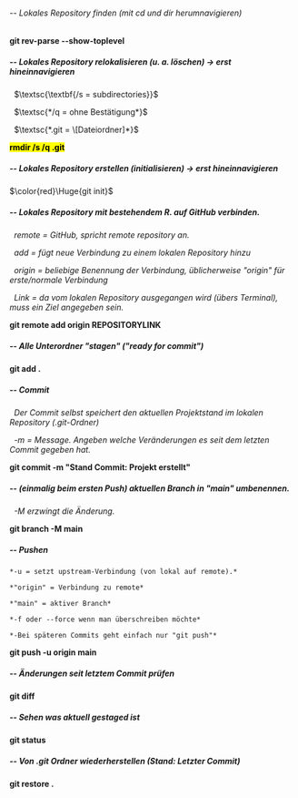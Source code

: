 ###### -- Lokales Repository finden (mit cd und dir herumnavigieren)

**git rev-parse --show-toplevel**



##### -- Lokales Repository relokalisieren (u. a. löschen) -> erst hineinnavigieren

 		$\textsc{\textbf{/s = subdirectories}}$

 		$\textsc{*/q = ohne Bestätigung*}$

 		$\textsc{*.git = \[Dateiordner]*}$

<mark>**rmdir /s /q .git**</mark>



##### -- Lokales Repository erstellen (initialisieren) -> erst hineinnavigieren

$\color{red}\Huge{git init}$




##### -- Lokales Repository mit bestehendem R. auf GitHub verbinden.

 	*remote = GitHub, spricht remote repository an.*

 	*add = fügt neue Verbindung zu einem lokalen Repository hinzu*

 	*origin = beliebige Benennung der Verbindung, üblicherweise "origin" für erste/normale Verbindung*

 	*Link = da vom lokalen Repository ausgegangen wird (übers Terminal), muss ein Ziel angegeben sein.*

**git remote add origin REPOSITORYLINK**



##### -- Alle Unterordner "stagen" ("ready for commit")

**git add .**



##### -- Commit

 	*Der Commit selbst speichert den aktuellen Projektstand im lokalen Repository (.git-Ordner)*

 	*-m = Message. Angeben welche Veränderungen es seit dem letzten Commit gegeben hat.*

**git commit -m "Stand Commit: Projekt erstellt"**



##### -- (einmalig beim ersten Push) aktuellen Branch in "main" umbenennen.

 	*-M erzwingt die Änderung.*

**git branch -M main**



##### -- Pushen

	*-u = setzt upstream-Verbindung (von lokal auf remote).*

	*"origin" = Verbindung zu remote*

	*"main" = aktiver Branch*

	*-f oder --force wenn man überschreiben möchte*

	*-Bei späteren Commits geht einfach nur "git push"*

**git push -u origin main**



##### -- Änderungen seit letztem Commit prüfen

**git diff**



##### -- Sehen was aktuell gestaged ist

**git status**



##### -- Von .git Ordner wiederherstellen (Stand: Letzter Commit)

**git restore .**

